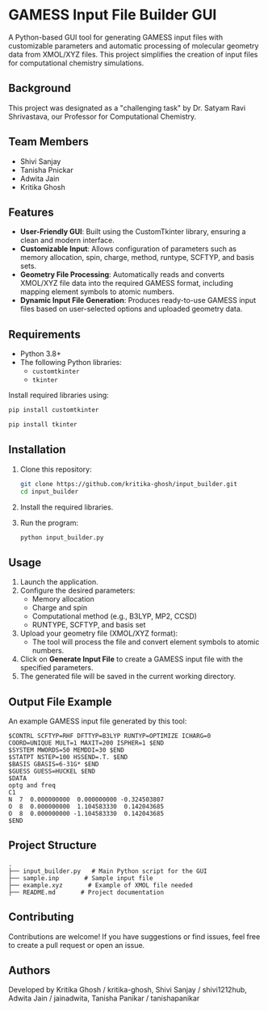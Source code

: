 # GAMESS Input File Builder GUI

A Python-based GUI tool for generating GAMESS input files with customizable parameters and automatic processing of molecular geometry data from XMOL/XYZ files. This project simplifies the creation of input files for computational chemistry simulations.

## Background
This project was designated as a "challenging task" by Dr. Satyam Ravi Shrivastava, our Professor for Computational Chemistry.

## Team Members
- Shivi Sanjay
- Tanisha Pnickar
- Adwita Jain
- Kritika Ghosh

## Features

- **User-Friendly GUI**: Built using the CustomTkinter library, ensuring a clean and modern interface.
- **Customizable Input**: Allows configuration of parameters such as memory allocation, spin, charge, method, runtype, SCFTYP, and basis sets.
- **Geometry File Processing**: Automatically reads and converts XMOL/XYZ file data into the required GAMESS format, including mapping element symbols to atomic numbers.
- **Dynamic Input File Generation**: Produces ready-to-use GAMESS input files based on user-selected options and uploaded geometry data.

## Requirements

- Python 3.8+
- The following Python libraries:
  - `customtkinter`
  - `tkinter`

Install required libraries using:

```bash
pip install customtkinter
```

```bash
pip install tkinter
```

## Installation

1. Clone this repository:

   ```bash
   git clone https://github.com/kritika-ghosh/input_builder.git
   cd input_builder
   ```

2. Install the required libraries.

3. Run the program:

   ```bash
   python input_builder.py
   ```

## Usage

1. Launch the application.
2. Configure the desired parameters:
   - Memory allocation
   - Charge and spin
   - Computational method (e.g., B3LYP, MP2, CCSD)
   - RUNTYPE, SCFTYP, and basis set
3. Upload your geometry file (XMOL/XYZ format):
   - The tool will process the file and convert element symbols to atomic numbers.
4. Click on **Generate Input File** to create a GAMESS input file with the specified parameters.
5. The generated file will be saved in the current working directory.

## Output File Example

An example GAMESS input file generated by this tool:

```
$CONTRL SCFTYP=RHF DFTTYP=B3LYP RUNTYP=OPTIMIZE ICHARG=0
COORD=UNIQUE MULT=1 MAXIT=200 ISPHER=1 $END
$SYSTEM MWORDS=50 MEMDDI=30 $END
$STATPT NSTEP=100 HSSEND=.T. $END
$BASIS GBASIS=6-31G* $END
$GUESS GUESS=HUCKEL $END
$DATA
optg and freq
C1
N  7  0.000000000  0.000000000 -0.324503807
O  8  0.000000000  1.104583330  0.142043685
O  8  0.000000000 -1.104583330  0.142043685
$END
```

## Project Structure

```
.
├── input_builder.py   # Main Python script for the GUI
├── sample.inp       # Sample input file
├── example.xyz       # Example of XMOL file needed 
├── README.md       # Project documentation
```

## Contributing

Contributions are welcome! If you have suggestions or find issues, feel free to create a pull request or open an issue.

## Authors

Developed by Kritika Ghosh / kritika-ghosh, Shivi Sanjay / shivi1212hub, Adwita Jain / jainadwita, Tanisha Panikar / tanishapanikar

